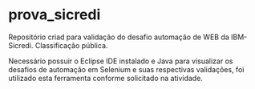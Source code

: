 # prova_sicredi
Repositório criad para validação do desafio automação de WEB da IBM-Sicredi. Classificação pública.

Necessário possuir o Eclipse IDE instalado e Java para visualizar os desafios de automação em Selenium e suas respectivas validações, foi utilizado esta ferramenta conforme solicitado na atividade.
